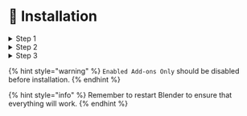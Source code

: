 # 💾 Installation

<details>

<summary>Step 1</summary>

Download [Sollumz](https://github.com/Skylumz/Sollumz/archive/refs/heads/main.zip).

</details>

<details>

<summary>Step 2</summary>

Open Blender, go to `Edit` > `Preferences` > `Add-ons`\
\
![](<../../.gitbook/assets/image (5).png>)

</details>

<details>

<summary>Step 3</summary>



Press `Install...` and select the downloaded zip file.

Now enable the Add-on by checking the checkbox\
\
![](../../.gitbook/assets/blender\_jOridI8vRR.gif)



</details>

{% hint style="warning" %}
`Enabled Add-ons Only` should be disabled before installation.
{% endhint %}

{% hint style="info" %}
Remember to restart Blender to ensure that everything will work.
{% endhint %}

